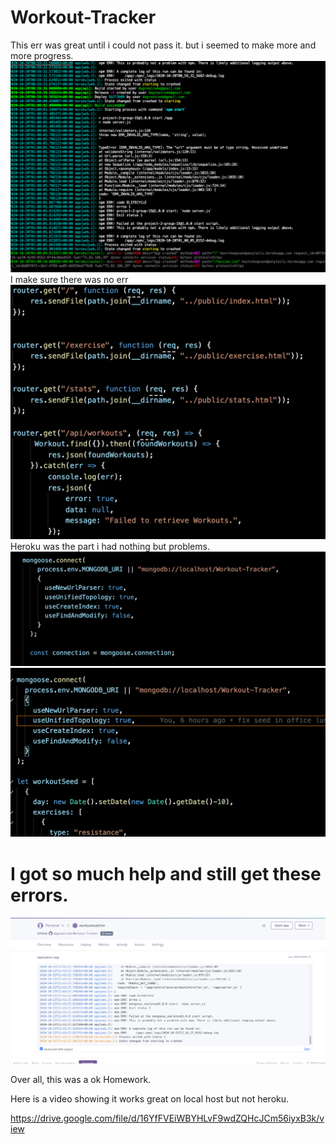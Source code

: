 # Workout-Tracker

This err was great until i could not pass it. but i seemed to make more and more progress.
<img src="./img/img1.png" alt="Big fail">
I make sure there was no err
<img src="./img/img2.png" alt="Big fail">
Heroku was the part i had nothing but problems.
<img src="./img/img3.png" alt="Big fail">
<img src="./img/img4.png" alt="Big fail">

# I got so much help and still get these errors.
<img src="./img/img0.png" alt="Big fail">

Over all, this was a ok Homework.

Here is a video showing it works great on local host but not heroku.

https://drive.google.com/file/d/16YfFVEiWBYHLvF9wdZQHcJCm56iyxB3k/view